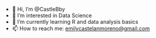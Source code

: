 - 👋 Hi, I’m @CastleBby
- 👀 I’m interested in Data Science
- 🌱 I’m currently learning R and data analysis basics
- 📫 How to reach me: emilycastelanmoreno@gmail.com

<!---
CastleBby/CastleBby is a ✨ special ✨ repository because its `README.md` (this file) appears on your GitHub profile.
You can click the Preview link to take a look at your changes.
--->
